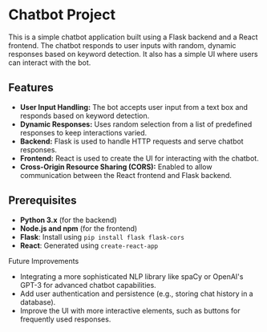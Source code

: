 # Chatbot Project

This is a simple chatbot application built using a Flask backend and a React frontend. The chatbot responds to user inputs with random, dynamic responses based on keyword detection. It also has a simple UI where users can interact with the bot.

## Features

- **User Input Handling:** The bot accepts user input from a text box and responds based on keyword detection.
- **Dynamic Responses:** Uses random selection from a list of predefined responses to keep interactions varied.
- **Backend:** Flask is used to handle HTTP requests and serve chatbot responses.
- **Frontend:** React is used to create the UI for interacting with the chatbot.
- **Cross-Origin Resource Sharing (CORS):** Enabled to allow communication between the React frontend and Flask backend.

## Prerequisites

- **Python 3.x** (for the backend)
- **Node.js and npm** (for the frontend)
- **Flask**: Install using `pip install flask flask-cors`
- **React**: Generated using `create-react-app`

Future Improvements
- Integrating a more sophisticated NLP library like spaCy or OpenAI's GPT-3 for advanced chatbot capabilities.
- Add user authentication and persistence (e.g., storing chat history in a database).
- Improve the UI with more interactive elements, such as buttons for frequently used responses.
